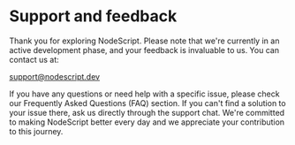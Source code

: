 # Support and feedback

Thank you for exploring NodeScript. Please note that we're currently in an active development phase, and your feedback is invaluable to us. You can contact us at: 

[support@nodescript.dev](mailto:support@nodescript.dev)

If you have any questions or need help with a specific issue, please check our Frequently Asked Questions (FAQ) section. If you can't find a solution to your issue there, ask us directly through the support chat. We're committed to making NodeScript better every day and we appreciate your contribution to this journey.
<script>
    var checkSlaask = setInterval(function() {
    if (window._slaask) {
        window._slaask.show();
        clearInterval(checkSlaask);
    }
}, 100); 
</script>